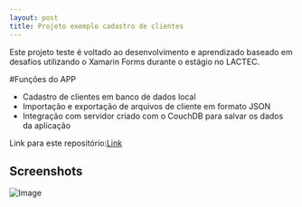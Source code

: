 ```yaml
---
layout: post
title: Projeto exemplo cadastro de clientes
---
```

Este projeto teste é voltado ao desenvolvimento e aprendizado baseado em desafios utilizando o Xamarin Forms durante o estágio no LACTEC.

#Funções do APP
- Cadastro de clientes em banco de dados local
- Importação e exportação de arquivos de cliente em formato JSON
- Integração com servidor criado com o CouchDB para salvar os dados da aplicação

Link para este repositório:[Link](https://github.com/rodrigo-fs/ClientRegisterUsingXamarin)

## Screenshots
![Image](https://lh3.googleusercontent.com/ZPtS8TOVpKKFueogVek9mQD0Wze139oMaH_H35lhvUM8MlzK1HOARlDDkRiwqK6a37k-D37OBnxbJ8gKheB9FKqs8LrRx4m0RXKhCJEW7Z7JFof4Q6yuODtQaMdQPdJlw6Sfb9YyLjCuhoZRchs1ltzoCbpqKISG4KyHvFpX8dGeUNh9_dyA6g1313asRFhD4sERTDGJv828UZCtmaz5lAMXttMYi7t8zg_03jb8Xh6DvbUEEqOd0xyfRIplT0HsLRSMalAeExLk8jqTOpFacYAXchOTN0eyldO1KDF4-QJKrZOVWe0DJNgpuD-RShkDwu30OLCP02rwf4rAhQbrW-u6LwrCDE2GMmnQdV_QErWfUdE4RxOCCOIsjOqOF8fQRZjfl2r8h0byHYnTb3yBAzSvVdO2Fx7gH1K5bB7owWuCxiI12Q4fQ6uCfUCaLSEtxKm9VmNqAZtsZGGccQyk57TNtSqZIMTLTlQVESKToitSH_l_QzP0UiaKz5fyGhXWC9Xldj9IKoxV1vvo5aPyYYGn3mhnI0IDQ8JmF3n7zrpeBCutVi_mhYzNzkT-RnB3IKnTp7NCmtiAFsE8X5gzLEsgdsH3C5u0C9nUDnolbTi0Cs48C4zBJLtr2JvJctqQ7KPhqm0fTRaRh0MpyPaMypwim1MUxx92sz1nuaVBPgIpP7atp1p79_vLQVns0Ybv4dJCLq9nYc7ZUbJfxg=w707-h920-no)

